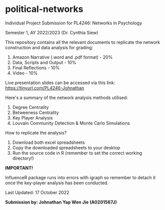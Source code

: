 # political-networks

Individual Project Submission for PL4246: Networks in Psychology

Semester 1, AY 2022/2023 (Dr. Cynthia Siew)

This repository contains all the relevant documents to replicate the network construction and data analysis for grading:

1. Amazon Narrative (.word and .pdf format) - 20%
2. Data, Scripts and Output - 10%
3. Final Reflections - 10%
4. Video - 10%

Live presentation slides can be accessed via this link: https://tinyurl.com/PL4246-Johnathan

Here's a summary of the network analysis methods utilised:
1. Degree Centrality 
2. Betweeness Centrality
3. Key Player Analysis
4. Louvain Community Detection & Monte Carlo Simulations

How to replicate the analysis?
1. Download both excel spreadsheets
2. Copy the downloaded spreadsheets to your desktop
3. Run the source code in R (remember to set the correct working directory!)

<b>IMPORTANT!</b>

InfluenceR package runs into errors with igraph so remember to detach it once the key-player analysis has been conducted.

Last Updated: 17 October 2022

<b>Submission by: Johnathan Yap Wen Jie (A0201567J)</b>

